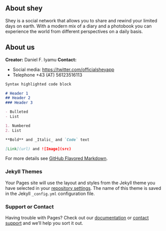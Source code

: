 ## About shey

Shey is a social network that allows you to share and rewind your limited days on earth. With a modern mix of a diary and a photobook you can experience the world from different perspectives on a daily basis.

## About us

**Creator:** Daniel F. Iyamu 
**Contact:** 
- Social media: https://twitter.com/officialsheyapp
- Telephone +43 (AT) 56123516113




```markdown
Syntax highlighted code block

# Header 1
## Header 2
### Header 3

- Bulleted
- List

1. Numbered
2. List

**Bold** and _Italic_ and `Code` text

[Link](url) and ![Image](src)
```

For more details see [GitHub Flavored Markdown](https://guides.github.com/features/mastering-markdown/).

### Jekyll Themes

Your Pages site will use the layout and styles from the Jekyll theme you have selected in your [repository settings](https://github.com/fosini/shey/settings). The name of this theme is saved in the Jekyll `_config.yml` configuration file.

### Support or Contact

Having trouble with Pages? Check out our [documentation](https://help.github.com/categories/github-pages-basics/) or [contact support](https://github.com/contact) and we’ll help you sort it out.
